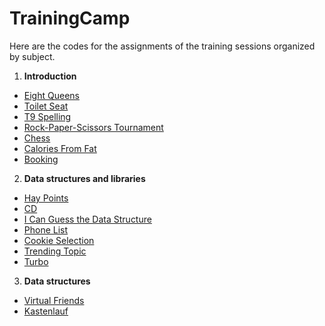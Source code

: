 # TrainingCamp
Here are the codes for the assignments of the training sessions organized by subject.

1. **Introduction**
  - [Eight Queens](https://github.com/Algoritmia-UNAM/TrainingCamp/blob/master/Introduction/kattis_8queens.cpp)
  - [Toilet Seat](https://github.com/Algoritmia-UNAM/TrainingCamp/blob/master/Introduction/kattis_toilet.cpp)
  - [T9 Spelling](https://github.com/Algoritmia-UNAM/TrainingCamp/blob/master/Introduction/kattis_t9spelling.cpp)
  - [Rock-Paper-Scissors Tournament](https://github.com/Algoritmia-UNAM/TrainingCamp/blob/master/Introduction/katis_rockpaperscissors.cpp)
  - [Chess](https://github.com/Algoritmia-UNAM/TrainingCamp/blob/master/Introduction/kattis_chess.cpp)
  - [Calories From Fat](https://github.com/Algoritmia-UNAM/TrainingCamp/blob/master/Introduction/kattis_calories.cpp)
  - [Booking](https://github.com/Algoritmia-UNAM/TrainingCamp/blob/master/Introduction/kattis_calories.cpp)
2. **Data structures and libraries**
  - [Hay Points](https://github.com/Algoritmia-UNAM/TrainingCamp/blob/master/Data-structures-and-libraries/kattis_haypoints.cpp)
  - [CD](https://github.com/Algoritmia-UNAM/TrainingCamp/blob/master/Data-structures-and-libraries/kattis_cd.cpp)
  - [I Can Guess the Data Structure](https://github.com/Algoritmia-UNAM/TrainingCamp/blob/master/Data-structures-and-libraries/kattis_guessthedatastructure.cpp)
  - [Phone List](https://github.com/Algoritmia-UNAM/TrainingCamp/blob/master/Data-structures-and-libraries/kattis_phonelist.cpp)
  - [Cookie Selection](https://github.com/Algoritmia-UNAM/TrainingCamp/blob/master/Data-structures-and-libraries/kattis_cookieselection.cpp)
  - [Trending Topic](https://github.com/Algoritmia-UNAM/TrainingCamp/blob/master/Data-structures-and-libraries/kattis_trendingtopic.cpp)
  - [Turbo](https://github.com/Algoritmia-UNAM/TrainingCamp/blob/master/Data-structures-and-libraries/kattis_turbo.cpp)
3. **Data structures**
  - [Virtual Friends](https://github.com/Algoritmia-UNAM/TrainingCamp/blob/master/Data-structures/kattis_virtualfriends.cpp)
  - [Kastenlauf](https://github.com/Algoritmia-UNAM/TrainingCamp/blob/master/Data-structures/kattis_kastenlauf.cpp)
